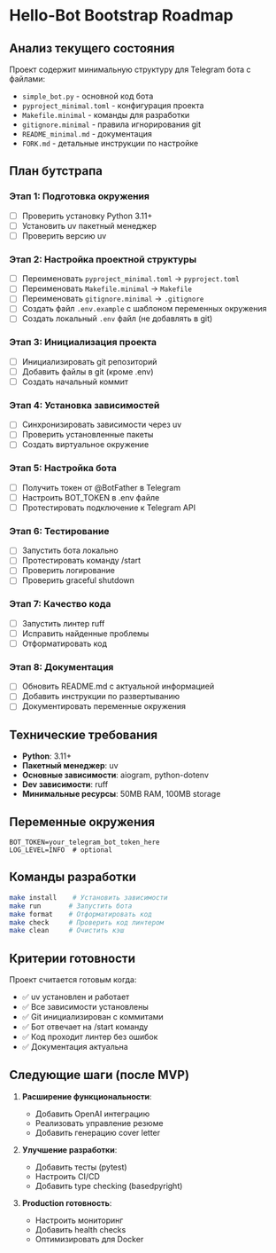 # Hello-Bot Bootstrap Roadmap

## Анализ текущего состояния

Проект содержит минимальную структуру для Telegram бота с файлами:
- `simple_bot.py` - основной код бота
- `pyproject_minimal.toml` - конфигурация проекта
- `Makefile.minimal` - команды для разработки
- `gitignore.minimal` - правила игнорирования git
- `README_minimal.md` - документация
- `FORK.md` - детальные инструкции по настройке

## План бутстрапа

### Этап 1: Подготовка окружения
- [ ] Проверить установку Python 3.11+
- [ ] Установить uv пакетный менеджер
- [ ] Проверить версию uv

### Этап 2: Настройка проектной структуры
- [ ] Переименовать `pyproject_minimal.toml` → `pyproject.toml`
- [ ] Переименовать `Makefile.minimal` → `Makefile`
- [ ] Переименовать `gitignore.minimal` → `.gitignore`
- [ ] Создать файл `.env.example` с шаблоном переменных окружения
- [ ] Создать локальный `.env` файл (не добавлять в git)

### Этап 3: Инициализация проекта
- [ ] Инициализировать git репозиторий
- [ ] Добавить файлы в git (кроме .env)
- [ ] Создать начальный коммит

### Этап 4: Установка зависимостей
- [ ] Синхронизировать зависимости через uv
- [ ] Проверить установленные пакеты
- [ ] Создать виртуальное окружение

### Этап 5: Настройка бота
- [ ] Получить токен от @BotFather в Telegram
- [ ] Настроить BOT_TOKEN в .env файле
- [ ] Протестировать подключение к Telegram API

### Этап 6: Тестирование
- [ ] Запустить бота локально
- [ ] Протестировать команду /start
- [ ] Проверить логирование
- [ ] Проверить graceful shutdown

### Этап 7: Качество кода
- [ ] Запустить линтер ruff
- [ ] Исправить найденные проблемы
- [ ] Отформатировать код

### Этап 8: Документация
- [ ] Обновить README.md с актуальной информацией
- [ ] Добавить инструкции по развертыванию
- [ ] Документировать переменные окружения

## Технические требования

- **Python**: 3.11+
- **Пакетный менеджер**: uv
- **Основные зависимости**: aiogram, python-dotenv
- **Dev зависимости**: ruff
- **Минимальные ресурсы**: 50MB RAM, 100MB storage

## Переменные окружения

```env
BOT_TOKEN=your_telegram_bot_token_here
LOG_LEVEL=INFO  # optional
```

## Команды разработки

```bash
make install    # Установить зависимости
make run       # Запустить бота
make format    # Отформатировать код
make check     # Проверить код линтером
make clean     # Очистить кэш
```

## Критерии готовности

Проект считается готовым когда:
- ✅ uv установлен и работает
- ✅ Все зависимости установлены
- ✅ Git инициализирован с коммитами
- ✅ Бот отвечает на /start команду
- ✅ Код проходит линтер без ошибок
- ✅ Документация актуальна

## Следующие шаги (после MVP)

1. **Расширение функциональности**:
   - Добавить OpenAI интеграцию
   - Реализовать управление резюме
   - Добавить генерацию cover letter

2. **Улучшение разработки**:
   - Добавить тесты (pytest)
   - Настроить CI/CD
   - Добавить type checking (basedpyright)

3. **Production готовность**:
   - Настроить мониторинг
   - Добавить health checks
   - Оптимизировать для Docker